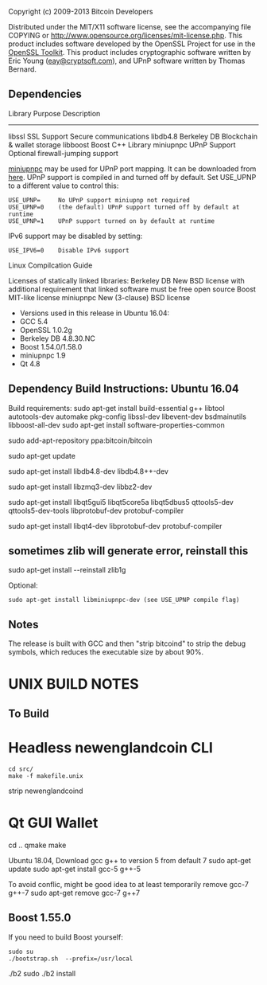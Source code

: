 Copyright (c) 2009-2013 Bitcoin Developers

Distributed under the MIT/X11 software license, see the accompanying
file COPYING or http://www.opensource.org/licenses/mit-license.php.
This product includes software developed by the OpenSSL Project for use in the [OpenSSL Toolkit](http://www.openssl.org/). This product includes
cryptographic software written by Eric Young ([eay@cryptsoft.com](mailto:eay@cryptsoft.com)), and UPnP software written by Thomas Bernard.



Dependencies
---------------------

 Library     Purpose           Description
 -------     -------           -----------
 libssl      SSL Support       Secure communications
 libdb4.8    Berkeley DB       Blockchain & wallet storage
 libboost    Boost             C++ Library
 miniupnpc   UPnP Support      Optional firewall-jumping support

[miniupnpc](http://miniupnp.free.fr/) may be used for UPnP port mapping.  It can be downloaded from [here](
http://miniupnp.tuxfamily.org/files/).  UPnP support is compiled in and
turned off by default.  Set USE_UPNP to a different value to control this:

	USE_UPNP=     No UPnP support miniupnp not required
	USE_UPNP=0    (the default) UPnP support turned off by default at runtime
	USE_UPNP=1    UPnP support turned on by default at runtime

IPv6 support may be disabled by setting:

	USE_IPV6=0    Disable IPv6 support


Linux Compilcation Guide

Licenses of statically linked libraries:
 Berkeley DB   New BSD license with additional requirement that linked
               software must be free open source
 Boost         MIT-like license
 miniupnpc     New (3-clause) BSD license

- Versions used in this release in Ubuntu 16.04:
-  GCC           5.4
-  OpenSSL       1.0.2g
-  Berkeley DB   4.8.30.NC
-  Boost         1.54.0/1.58.0
-  miniupnpc     1.9
-  Qt 4.8

Dependency Build Instructions: Ubuntu 16.04
----------------------------------------------
Build requirements:
 sudo apt-get install build-essential g++ libtool autotools-dev automake pkg-config libssl-dev libevent-dev bsdmainutils  libboost-all-dev
 sudo apt-get install software-properties-common

sudo add-apt-repository ppa:bitcoin/bitcoin

sudo apt-get update

sudo apt-get install libdb4.8-dev libdb4.8++-dev


sudo apt-get install libzmq3-dev libbz2-dev 

sudo apt-get install libqt5gui5 libqt5core5a libqt5dbus5 qttools5-dev qttools5-dev-tools libprotobuf-dev protobuf-compiler 

sudo apt-get install libqt4-dev libprotobuf-dev protobuf-compiler


## sometimes zlib will generate error, reinstall this
sudo apt-get install --reinstall zlib1g

Optional:

	sudo apt-get install libminiupnpc-dev (see USE_UPNP compile flag)


Notes
-----
The release is built with GCC and then "strip bitcoind" to strip the debug
symbols, which reduces the executable size by about 90%.



UNIX BUILD NOTES
====================

To Build  
---------------------
# Headless newenglandcoin CLI
	cd src/
	make -f makefile.unix	
   strip newenglandcoind

# Qt GUI Wallet
   cd ..
   qmake
   make
   

Ubuntu 18.04, Download gcc g++ to version 5 from default 7
sudo apt-get update
sudo apt-get install gcc-5 g++-5


To avoid conflic, might be good idea to at least temporarily remove gcc-7 g++-7
sudo apt-get remove gcc-7 g++7

Boost 1.55.0
-----
If you need to build Boost yourself:

	sudo su
	./bootstrap.sh  --prefix=/usr/local
   ./b2
	sudo ./b2 install 